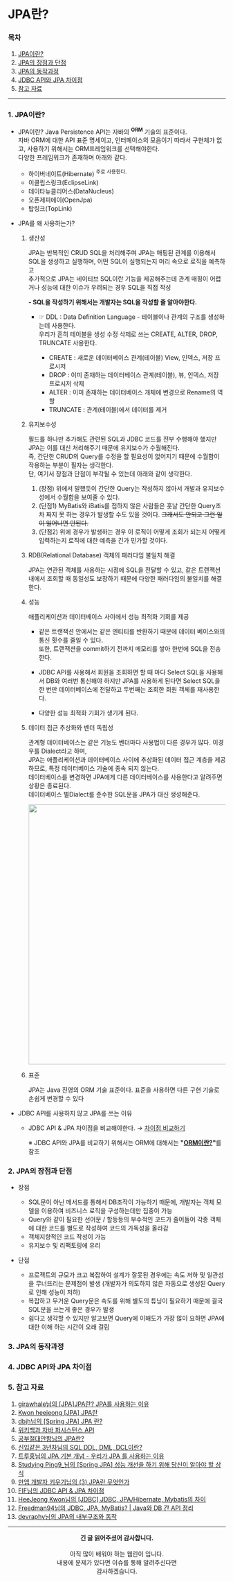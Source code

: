 # JPA란? 

### 목차
1. [JPA이란?](https://github.com/hongcoding94/JPA_storage/blob/main/JPA_%EC%9D%B4%EB%A1%A0/JPA_%EC%A0%95%EB%A6%AC/001.%20JPA%EB%9E%80%3F.md#1-jpa%EC%9D%B4%EB%9E%80)
2. [JPA의 장점과 단점](https://github.com/hongcoding94/JPA_storage/blob/main/JPA_%EC%9D%B4%EB%A1%A0/JPA_%EC%A0%95%EB%A6%AC/001.%20JPA%EB%9E%80%3F.md#2-jpa%EC%9D%98-%EC%9E%A5%EC%A0%90%EA%B3%BC-%EB%8B%A8%EC%A0%90)
3. [JPA의 동작과정](https://github.com/hongcoding94/JPA_storage/blob/main/JPA_%EC%9D%B4%EB%A1%A0/JPA_%EC%A0%95%EB%A6%AC/001.%20JPA%EB%9E%80%3F.md#3-jpa%EC%9D%98-%EB%8F%99%EC%9E%91%EA%B3%BC%EC%A0%95)
4. [JDBC API와 JPA 차이점](https://github.com/hongcoding94/JPA_storage/blob/main/JPA_%EC%9D%B4%EB%A1%A0/JPA_%EC%A0%95%EB%A6%AC/001.%20JPA%EB%9E%80%3F.md#4-jdbc-api%EC%99%80-jpa-%EC%B0%A8%EC%9D%B4%EC%A0%90)
5. [참고 자료](https://github.com/hongcoding94/JPA_storage/blob/main/JPA_%EC%9D%B4%EB%A1%A0/JPA_%EC%A0%95%EB%A6%AC/001.%20JPA%EB%9E%80%3F.md#5-%EC%B0%B8%EA%B3%A0-%EC%9E%90%EB%A3%8C)

---

### 1. JPA이란?

 - JPA이란?
   Java Persistence API는 자바의 <sup>**ORM**</sup> 기술의 표준이다.</br>
   자바 ORM에 대한 API 표준 명세이고, 인터페이스의 모음이기 따라서 구현체가 없고, 사용하기 위해서는 ORM프레임워크를 선택해야한다.</br>
   다양한 프레임워크가 존재하며 아래와 같다.
    - 하이버네이트(Hibernate) <sup>주로 사용한다.</sup>
    - 이클립스링크(EclipseLink)
    - 데이타뉴클리어스(DataNucleus)
    - 오픈제피에이(OpenJpa)
    - 탑링크(TopLink)
  
  
 - JPA를 왜 사용하는가?
   
   1. 생산성
      
      JPA는 반복적인 CRUD SQL을 처리해주며 JPA는 매핑된 관계를 이용해서 SQL을 생성하고 실행하며, 어떤 SQL이 실행되는지 머리 속으로 로직을 예측하고<br/>
      추가적으로 JPA는 네이티브 SQL이란 기능을 제공해주는데 관계 매핑이 어렵거나 성능에 대한 이슈가 우려되는 경우 SQL을 직접 작성
      
      **- SQL을 작성하기 위해서는 개발자는 SQL을 작성할 줄 알아야한다.**
      
         - ☞ DDL : Data Definition Language - 테이블이나 관계의 구조를 생성하는데 사용한다.<br/>
              우리가 흔히 테이블을 생성 수정 삭제로 쓰는 CREATE, ALTER, DROP, TRUNCATE 사용한다.
              
              - CREATE : 새로운 데이터베이스 관계(테이블) View, 인덱스, 저장 프로시저
              - DROP : 이미 존재하는 데이터베이스 관계(테이블), 뷰, 인덱스, 저장 프로시저 삭제
              - ALTER : 이미 존재하는 데이터베이스 개체에 변경으로 Rename의 역할
              - TRUNCATE : 관계(테이블)에서 데이터를 제거
   
   2. 유지보수성
   
      필드를 하나만 추가해도 관련된 SQL과 JDBC 코드를 전부 수행해야 했지만 JPA는 이를 대신 처리해주기 때문에 유지보수가 수월해진다.<br/>
      즉, 간단한 CRUD의 Query를 수정을 할 필요성이 없어지기 때문에 수월함이 작용하는 부분이 필자는 생각한다.<br/>
      단, 여기서 장점과 단점이 부각될 수 있는데 아래와 같이 생각한다.<br/>
      
        1. (장점) 위에서 말했듯이 간단한 Query는 작성하지 않아서 개발과 유지보수성에서 수월함을 보여줄 수 있다.<br/>
        2. (단점1) MyBatis와 iBatis를 접하지 않은 사람들은 훗날 간단한 Query조차 짜지 못 하는 경우가 발생할 수도 있을 것이다. <s>그래서도 안되고 그런 일이 일어나면 안된다.</s><br/>
        3. (단점2) 위에 경우가 발생하는 경우 이 로직이 어떻게 조회가 되는지 어떻게 입력하는지 로직에 대한 예측을 긴가 민가할 것이다.
   
   3. RDB(Relational Database) 객체의 패러다임 불일치 해결

      JPA는 연관된 객체를 사용하는 시점에 SQL을 전달할 수 있고, 같은 트랜잭션 내에서 조회할 때 동일성도 보장하기 때문에 다양한 패러다임의 불일치를 해결한다.
  
   4. 성능
   
      애플리케이션과 데이터베이스 사이에서 성능 최적화 기회를 제공
    
      - 같은 트랜잭션 안에서는 같은 엔티티를 반환하기 때문에 데이터 베이스와의 통신 횟수를 줄일 수 있다.<br/>
        또한, 트랜잭션을 commit하기 전까지 메모리를 쌓아 한번에 SQL을 전송한다.

      - JDBC API를 사용해서 회원을 조회하면 할 때 마다 Select SQL을 사용해서 DB와 여러번 통신해야 하지만
        JPA를 사용하게 된다면 Select SQL을 한 번만 데이터베이스에 전달하고 두번째는 조회한 회원 객체를 재사용한다.

      - 다양한 성능 최적화 기회가 생기게 된다.

       
   5. 데이터 접근 추상화와 벤더 독립성

      관계형 데이터베이스는 같은 기능도 벤더마다 사용법이 다른 경우가 많다. 이경우를 Dialect라고 하며,<br/>
      JPA는 애플리케이션과 데이터베이스 사이에 추상화된 데이터 접근 계층을 제공하므로, 특정 데이터베이스 기술에 종속 되지 않는다.<br/>
      데이터베이스를 변경하면 JPA에게 다른 데이터베이스를 사용한다고 알려주면 상황은 종료된다.<br/>
      데이터베이스 별Dialect를 준수한 SQL문을 JPA가 대신 생성해준다.
    
      <div align="center">
        <img src="https://user-images.githubusercontent.com/66407386/191684356-c17aaf52-bfb9-49c6-8f97-6870ed11186c.png" width="600" height="" />  
      </div>
    
   6. 표준

      JPA는 Java 진영의 ORM 기술 표준이다. 표준을 사용하면 다른 구현 기술로 손쉽게 변경할 수 있다

 - JDBC API를 사용하지 않고 JPA를 쓰는 이유
    - JDBC API & JPA 차이점을 비교해야한다. → [차이점 비교하기](https://github.com/hongcoding94/JPA_storage/blob/main/JPA_%EC%9D%B4%EB%A1%A0/JPA_%EC%A0%95%EB%A6%AC/001.%20JPA%EB%9E%80%3F.md#4-jdbc-api%EC%99%80-jpa-%EC%B0%A8%EC%9D%B4%EC%A0%90)
      

      ※ JDBC API와 JPA를 비교하기 위해서는 ORM에 대해서는 <b>"[ORM이란?](https://github.com/hongcoding94/JPA_storage/blob/main/JPA_%EC%9D%B4%EB%A1%A0/JPA_%EC%A0%95%EB%A6%AC/002.%20ORM%EC%9D%B4%EB%9E%80%3F.md)"</b>를 참조

### 2. JPA의 장점과 단점
 
  - 장점
    - SQL문이 아닌 메서드를 통해서 DB조작이 가능하기 때문에, 개발자는 객체 모델을 이용하여 비즈니스 로직을 구성하는데만 집중이 가능
    - Query와 같이 필요한 선어문 / 할등등의 부수적인 코드가 줄어들어 각종 객체에 대한 코드를 별도로 작성하여 코드의 가독성을 올라감
    - 객체지향적인 코드 작성이 가능
    - 유지보수 및 리팩토링에 유리


  - 단점 
    - 프로젝트의 규모가 크고 복잡하여 설계가 잘못된 경우에는 속도 저하 및 일관성 을 무너뜨리는 문제점이 발생
      (개발자가 의도하지 않은 자동으로 생성된 Query로 인해 성능이 저하)
    - 복잡하고 무거운 Query문은 속도를 위해 별도의 튜닝이 필요하기 때문에 결국 SQL문을 쓰는게 좋은 경우가 발생
    - 쉽다고 생각할 수 있지만 알고보면 Query에 이해도가 가장 많이 요하면 JPA에 대한 이해 하는 시간이 오래 걸림
    

### 3. JPA의 동작과정

 


### 4. JDBC API와 JPA 차이점




### 5. 참고 자료
1. [girawhale님의 [JPA]JPA란? JPA를 사용하는 이유](https://girawhale.tistory.com/119)
2. [Kwon heejeong [JPA] JPA란](https://gmlwjd9405.github.io/2019/08/04/what-is-jpa.html)
3. [dbjh님의 [Spring JPA] JPA 란?](https://dbjh.tistory.com/77)
4. [위키백과 자바 퍼시스턴스 API](https://ko.wikipedia.org/wiki/%EC%9E%90%EB%B0%94_%ED%8D%BC%EC%8B%9C%EC%8A%A4%ED%84%B4%EC%8A%A4_API)
5. [공부절대안함님의 JPA란?](https://cantcoding.tistory.com/54)
6. [신입같은 3년차님의 SQL DDL, DML, DCL이란?](https://zzdd1558.tistory.com/88)
7. [트루홍님의 JPA 기본 개념 - 우리가 JPA 를 사용하는 이유](https://truehong.tistory.com/99)
8. [Studying Ping9_님의 [Spring JPA] 성능 개선을 하기 위해 당신이 알아야 할 상식](https://developer-ping9.tistory.com/270)
9. [만엡 개발자 키우기님의 (3) JPA란 무엇인가](https://www.nowwatersblog.com/jpa/ch1/1-3)
10. [FIF님의 JDBC API & JPA 차이점](https://thefif19wlsvy.tistory.com/249)
11. [HeeJeong Kwon님의 [JDBC] JDBC, JPA/Hibernate, Mybatis의 차이](https://gmlwjd9405.github.io/2018/12/25/difference-jdbc-jpa-mybatis.html)
12. [Freedman94님의 JDBC, JPA, MyBatis? | Java와 DB 간 API 정리](https://freedman.tistory.com/99)
13. [devraphy님의 JPA의 내부구조와 동작](https://devraphy.tistory.com/513?category=1059635)

---
<div align="center">
  <b>긴 글 읽어주셨어 감사합니다.</b><br/><br/>
  아직 많이 배워야 하는 웹린이 입니다.<br/>
  내용에 문제가 있다면 이슈를 통해 알려주신다면 <br>
  감사하겠습니다.
</div>
